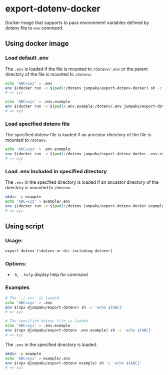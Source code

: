 # export-dotenv-docker

Docker image that supports to pass environment variables defined by dotenv file to `env` command.

## Using docker image

### Load default .env

The `.env` is loaded if the file is mounted to `/dotenv/.env` or the parent directory of the file is mounted to `/dotenv`.

```sh
echo 'ABC=xyz' > .env
env $(docker run -v $(pwd):/dotenv jumpaku/export-dotenv-docker) sh -c 'echo ${ABC}'
# => xyz
```

```sh
echo 'ABC=xyz' > .env.example
env $(docker run -v $(pwd)/.env.example:/dotenv/.env jumpaku/export-dotenv-docker) sh -c 'echo ${ABC}'
# => xyz
```

### Load specified dotenv file

The specified dotenv file is loaded if an ancestor directory of the file is mounted to `/dotenv`.

```sh
echo 'ABC=xyz' > .env.example
env $(docker run -v $(pwd):/dotenv jumpaku/export-dotenv-docker .env.example) sh -c 'echo ${ABC}'
# => xyz
```

### Load .env included in specified directory

The `.env` in the specified directory is loaded if an ancestor directory of the directory is mounted to `/dotenv`.

```sh
mkdir -p example
echo 'ABC=xyz' > example/.env
env $(docker run -v $(pwd):/dotenv jumpaku/export-dotenv-docker example) sh -c 'echo ${ABC}'
# => xyz
```

## Using script

### Usage:

```sh
export-dotenv [<dotenv-or-dir-including-dotnev>]
```

### Options:

*  `-h`, `--help`  display help for command

### Examples


```sh
# The `./.env` is loaded.
echo 'ABC=xyz' > .env
env $(npx @jumpaku/export-dotenv) sh -c 'echo ${ABC}'
# => xyz
```

```sh
# The specified dotenv file is loaded.
echo 'ABC=xyz' > .env.example
env $(npx @jumpaku/export-dotenv .env.example) sh -c 'echo ${ABC}'
# => xyz
```

The `.env` in the specified directory is loaded.

```sh
mkdir -p example
echo 'ABC=xyz' > example/.env
env $(npx @jumpaku/export-dotenv example) sh -c 'echo ${ABC}'
# => xyz
```